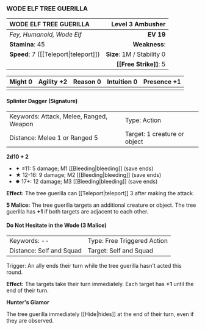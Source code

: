 ### WODE ELF TREE GUERILLA

| WODE ELF TREE GUERILLA                |       **Level 3 Ambusher** |
| :------------------------------------ | -------------------------: |
| *Fey, Humanoid, Wode Elf*             |                  **EV 19** |
| **Stamina**: 45                       |              **Weakness**: |
| **Speed**: 7 ([[Teleport\|teleport]]) | **Size**: 1M / Stability 0 |
|                                       |     **[[Free Strike]]**: 5 |

| **Might** 0 | **Agility** +2 | **Reason** 0 | **Intuition** 0 | **Presence** +1 |
| ----------- | -------------- | ------------ | --------------- | --------------- |
|             |                |              |                 |                 |

#### Splinter Dagger (Signature)

|                                         |                              |
| :-------------------------------------- | :--------------------------- |
| Keywords: Attack, Melee, Ranged, Weapon | Type: Action                 |
| Distance: Melee 1 or Ranged 5           | Target: 1 creature or object |

**2d10 + 2**

- ✦ ≤11: 5 damage; M1 [[Bleeding|bleeding]] (save ends)
- ★ 12-16: 9 damage; M2 [[Bleeding|bleeding]] (save ends)
- ✸ 17+: 12 damage; M3 [[Bleeding|bleeding]] (save ends)

**Effect:** The tree guerilla can [[Teleport|teleport]] 3 after making the attack.

**5 Malice:** The tree guerilla targets an additional creature or object. The tree guerilla has **+1** if both targets are adjacent to each other.

#### Do Not Hesitate in the Wode (3 Malice)

|                          |                             |
| :----------------------- | :-------------------------- |
| Keywords: --             | Type: Free Triggered Action |
| Distance: Self and Squad | Target: Self and Squad      |

Trigger: An ally ends their turn while the tree guerilla hasn't acted this round.

**Effect:** The targets take their turn immediately. Each target has **+1** until the end of their turn.

**Hunter's Glamor**

The tree guerilla immediately [[Hide|hides]] at the end of their turn, even if they are observed.
